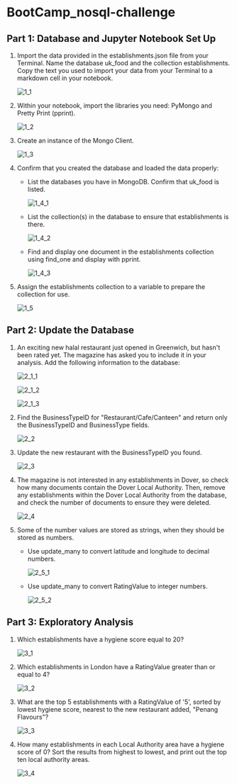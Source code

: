 # BootCamp_nosql-challenge


## Part 1: Database and Jupyter Notebook Set Up

1. Import the data provided in the establishments.json file from your Terminal. Name the database uk_food and the collection establishments. Copy the text you used to import your data from your Terminal to a markdown cell in your notebook.

    ![1_1](Images/1_1.png)

2. Within your notebook, import the libraries you need: PyMongo and Pretty Print (pprint).

    ![1_2](Images/1_2.png)

3. Create an instance of the Mongo Client.

    ![1_3](Images/1_3.png)

4. Confirm that you created the database and loaded the data properly:

   * List the databases you have in MongoDB. Confirm that uk_food is listed.

        ![1_4_1](Images/1_4_1.png)

   * List the collection(s) in the database to ensure that establishments is there.

        ![1_4_2](Images/1_4_2.png)

   * Find and display one document in the establishments collection using find_one and display with pprint.

        ![1_4_3](Images/1_4_3.png)

5. Assign the establishments collection to a variable to prepare the collection for use.

    ![1_5](Images/1_5.png)

## Part 2: Update the Database

1. An exciting new halal restaurant just opened in Greenwich, but hasn't been rated yet. The magazine has asked you to include it in your analysis. Add the following information to the database:

    ![2_1_1](Images/2_1_1.png)


    ![2_1_2](Images/2_1_2.png)


    ![2_1_3](Images/2_1_3.png)

2. Find the BusinessTypeID for "Restaurant/Cafe/Canteen" and return only the BusinessTypeID and BusinessType fields.

    ![2_2](Images/2_2.png)

3. Update the new restaurant with the BusinessTypeID you found.

    ![2_3](Images/2_3.png)

4. The magazine is not interested in any establishments in Dover, so check how many documents contain the Dover Local Authority. Then, remove any establishments within the Dover Local Authority from the database, and check the number of documents to ensure they were deleted.

    ![2_4](Images/2_4.png)

5. Some of the number values are stored as strings, when they should be stored as numbers.

   * Use update_many to convert latitude and longitude to decimal numbers.

        ![2_5_1](Images/2_5_1.png)


   * Use update_many to convert RatingValue to integer numbers.

        ![2_5_2](Images/2_5_2.png)


## Part 3: Exploratory Analysis

1. Which establishments have a hygiene score equal to 20?

    ![3_1](Images/3_1.png)

2. Which establishments in London have a RatingValue greater than or equal to 4?

    ![3_2](Images/3_2.png)

3. What are the top 5 establishments with a RatingValue of '5', sorted by lowest hygiene score, nearest to the new restaurant added, "Penang Flavours"?

    ![3_3](Images/3_3.png)

4. How many establishments in each Local Authority area have a hygiene score of 0? Sort the results from highest to lowest, and print out the top ten local authority areas.

    ![3_4](Images/3_4.png)